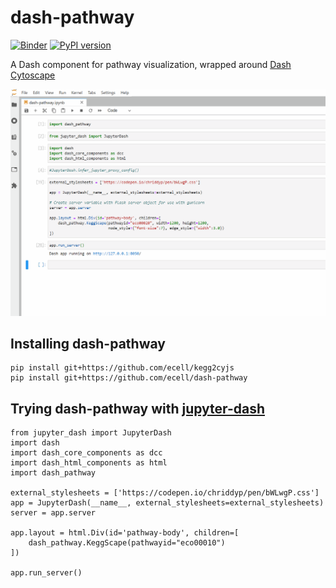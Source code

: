 # dash-pathway
[![Binder](https://mybinder.org/badge_logo.svg)](https://mybinder.org/v2/gh/ecell/dash-pathway/master?filepath=notebooks)
[![PyPI version](https://badge.fury.io/py/dash-pathway.svg)](https://badge.fury.io/py/dash-pathway)

A Dash component for pathway visualization, wrapped around [Dash Cytoscape](https://github.com/plotly/dash-cytoscape)

![demo](./dash-pathway-demo.gif)

## Installing dash-pathway
```
pip install git+https://github.com/ecell/kegg2cyjs
pip install git+https://github.com/ecell/dash-pathway
```

## Trying dash-pathway with [jupyter-dash](https://github.com/plotly/jupyter-dash)

```
from jupyter_dash import JupyterDash
import dash
import dash_core_components as dcc
import dash_html_components as html
import dash_pathway

external_stylesheets = ['https://codepen.io/chriddyp/pen/bWLwgP.css']
app = JupyterDash(__name__, external_stylesheets=external_stylesheets)
server = app.server

app.layout = html.Div(id='pathway-body', children=[
    dash_pathway.KeggScape(pathwayid="eco00010")
])

app.run_server()
```
